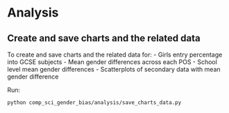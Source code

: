 # Analysis

## Create and save charts and the related data

To create and save charts and the related data for: - Girls entry percentage into GCSE subjects - Mean gender differences across each POS - School level mean gender differences - Scatterplots of secondary data with mean gender difference

Run:

```bash
python comp_sci_gender_bias/analysis/save_charts_data.py
```
